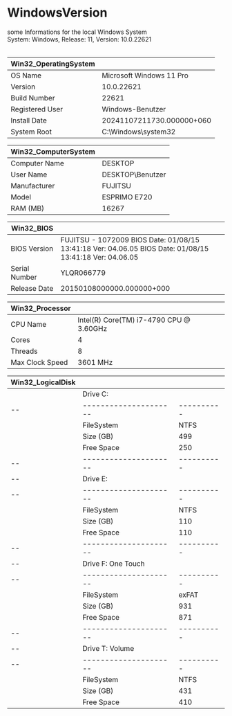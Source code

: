 # WindowsVersion
some Informations for the local Windows System
<br>
System: Windows, Release: 11, Version: 10.0.22621<br>
<br>

| Win32_OperatingSystem |                           |
|-----------------------|---------------------------|
|  OS Name              | Microsoft Windows 11 Pro  |
|  Version              | 10.0.22621                |
|  Build Number         | 22621                     |
|  Registered User      | Windows-Benutzer          |
|  Install Date         | 20241107211730.000000+060 |
|  System Root          | C:\Windows\system32       |

| Win32_ComputerSystem  |                           |
|-----------------------|---------------------------|
|  Computer Name        | DESKTOP                   |
|  User Name            | DESKTOP\Benutzer          |
|  Manufacturer         | FUJITSU                   |
|  Model                | ESPRIMO E720              |
|  RAM (MB)             | 16267                     |

| Win32_BIOS            |                           |
|-----------------------|---------------------------|
|  BIOS Version         | FUJITSU - 1072009 BIOS Date: 01/08/15 13:41:18 Ver: 04.06.05 BIOS Date: 01/08/15 13:41:18 Ver: 04.06.05 |
|  Serial Number        | YLQR066779                |
|  Release Date         | 20150108000000.000000+000 |

| Win32_Processor       |                           |
|-----------------------|---------------------------|
|  CPU Name             | Intel(R) Core(TM) i7-4790 CPU @ 3.60GHz |
|  Cores                | 4 |
|  Threads              | 8 |
|  Max Clock Speed      | 3601 MHz |

| Win32_LogicalDisk      |          |                    |
|------------------------|----------|--------------------|
|  | Drive C:            |          |
|--|---------------------|----------|
|  | FileSystem          | NTFS     |
|  | Size (GB)           | 499      |
|  | Free Space          | 250      |
|--|---------------------|----------|
|--| Drive E:            |          |
|--|---------------------|----------|
|  | FileSystem          | NTFS     |
|  | Size (GB)           | 110      |
|  | Free Space          | 110      |
|--|---------------------|----------|
|--|  Drive F: One Touch |          |
|--|---------------------|----------|
|  | FileSystem          | exFAT    |
|  | Size (GB)           | 931      |
|  | Free Space          | 871      |
|--|---------------------|----------|
|--| Drive T: Volume     |          |
|--|---------------------|----------|
|  | FileSystem          | NTFS     |
|  | Size (GB)           | 431      |
|  | Free Space          | 410      |
